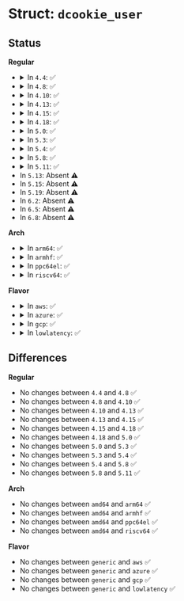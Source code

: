 # Struct: <code>dcookie_user</code>

## Status
<b>Regular</b>
<ul>
<li>
<details>
<summary>In <code>4.4</code>: ✅</summary>

```c
struct dcookie_user {
    struct list_head next;
};
```
</details>
</li>
<li>
<details>
<summary>In <code>4.8</code>: ✅</summary>

```c
struct dcookie_user {
    struct list_head next;
};
```
</details>
</li>
<li>
<details>
<summary>In <code>4.10</code>: ✅</summary>

```c
struct dcookie_user {
    struct list_head next;
};
```
</details>
</li>
<li>
<details>
<summary>In <code>4.13</code>: ✅</summary>

```c
struct dcookie_user {
    struct list_head next;
};
```
</details>
</li>
<li>
<details>
<summary>In <code>4.15</code>: ✅</summary>

```c
struct dcookie_user {
    struct list_head next;
};
```
</details>
</li>
<li>
<details>
<summary>In <code>4.18</code>: ✅</summary>

```c
struct dcookie_user {
    struct list_head next;
};
```
</details>
</li>
<li>
<details>
<summary>In <code>5.0</code>: ✅</summary>

```c
struct dcookie_user {
    struct list_head next;
};
```
</details>
</li>
<li>
<details>
<summary>In <code>5.3</code>: ✅</summary>

```c
struct dcookie_user {
    struct list_head next;
};
```
</details>
</li>
<li>
<details>
<summary>In <code>5.4</code>: ✅</summary>

```c
struct dcookie_user {
    struct list_head next;
};
```
</details>
</li>
<li>
<details>
<summary>In <code>5.8</code>: ✅</summary>

```c
struct dcookie_user {
    struct list_head next;
};
```
</details>
</li>
<li>
<details>
<summary>In <code>5.11</code>: ✅</summary>

```c
struct dcookie_user {
    struct list_head next;
};
```
</details>
</li>
<li>
In <code>5.13</code>: Absent ⚠️
</li>
<li>
In <code>5.15</code>: Absent ⚠️
</li>
<li>
In <code>5.19</code>: Absent ⚠️
</li>
<li>
In <code>6.2</code>: Absent ⚠️
</li>
<li>
In <code>6.5</code>: Absent ⚠️
</li>
<li>
In <code>6.8</code>: Absent ⚠️
</li>
</ul>
<b>Arch</b>
<ul>
<li>
<details>
<summary>In <code>arm64</code>: ✅</summary>

```c
struct dcookie_user {
    struct list_head next;
};
```
</details>
</li>
<li>
<details>
<summary>In <code>armhf</code>: ✅</summary>

```c
struct dcookie_user {
    struct list_head next;
};
```
</details>
</li>
<li>
<details>
<summary>In <code>ppc64el</code>: ✅</summary>

```c
struct dcookie_user {
    struct list_head next;
};
```
</details>
</li>
<li>
<details>
<summary>In <code>riscv64</code>: ✅</summary>

```c
struct dcookie_user {
    struct list_head next;
};
```
</details>
</li>
</ul>
<b>Flavor</b>
<ul>
<li>
<details>
<summary>In <code>aws</code>: ✅</summary>

```c
struct dcookie_user {
    struct list_head next;
};
```
</details>
</li>
<li>
<details>
<summary>In <code>azure</code>: ✅</summary>

```c
struct dcookie_user {
    struct list_head next;
};
```
</details>
</li>
<li>
<details>
<summary>In <code>gcp</code>: ✅</summary>

```c
struct dcookie_user {
    struct list_head next;
};
```
</details>
</li>
<li>
<details>
<summary>In <code>lowlatency</code>: ✅</summary>

```c
struct dcookie_user {
    struct list_head next;
};
```
</details>
</li>
</ul>

## Differences
<b>Regular</b>
<ul>
<li>
No changes between <code>4.4</code> and <code>4.8</code> ✅
</li>
<li>
No changes between <code>4.8</code> and <code>4.10</code> ✅
</li>
<li>
No changes between <code>4.10</code> and <code>4.13</code> ✅
</li>
<li>
No changes between <code>4.13</code> and <code>4.15</code> ✅
</li>
<li>
No changes between <code>4.15</code> and <code>4.18</code> ✅
</li>
<li>
No changes between <code>4.18</code> and <code>5.0</code> ✅
</li>
<li>
No changes between <code>5.0</code> and <code>5.3</code> ✅
</li>
<li>
No changes between <code>5.3</code> and <code>5.4</code> ✅
</li>
<li>
No changes between <code>5.4</code> and <code>5.8</code> ✅
</li>
<li>
No changes between <code>5.8</code> and <code>5.11</code> ✅
</li>
</ul>
<b>Arch</b>
<ul>
<li>
No changes between <code>amd64</code> and <code>arm64</code> ✅
</li>
<li>
No changes between <code>amd64</code> and <code>armhf</code> ✅
</li>
<li>
No changes between <code>amd64</code> and <code>ppc64el</code> ✅
</li>
<li>
No changes between <code>amd64</code> and <code>riscv64</code> ✅
</li>
</ul>
<b>Flavor</b>
<ul>
<li>
No changes between <code>generic</code> and <code>aws</code> ✅
</li>
<li>
No changes between <code>generic</code> and <code>azure</code> ✅
</li>
<li>
No changes between <code>generic</code> and <code>gcp</code> ✅
</li>
<li>
No changes between <code>generic</code> and <code>lowlatency</code> ✅
</li>
</ul>
